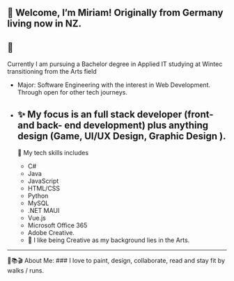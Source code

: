 👋
Welcome, I’m Miriam!
Originally from Germany living now in NZ.
 -
👀 
-
Currently I am pursuing a Bachelor degree in Applied IT studying at Wintec transitioning from the Arts field 
- Major: Software Engineering with the interest in Web Development. Through open for other tech journeys.
  
- ✨ My focus is an full stack developer (front- and back- end development) plus anything design (Game, UI/UX Design,
  Graphic Design ).
  -
  🧩 My tech skills includes
  - C#
  - Java
  - JavaScript
  - HTML/CSS
  - Python
  - MySQL
  - .NET MAUI
  - Vue.js
  - Microsoft Office 365
  - Adobe Creative.
  - 🎨 I like being Creative as my background lies in the Arts.
  
**********************************************************************************************************************************************
🏹📚🎬 About Me: ### I love to paint, design, collaborate, read and stay fit by walks / runs.

